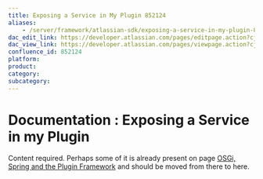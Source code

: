 ```yaml
---
title: Exposing a Service in My Plugin 852124
aliases:
    - /server/framework/atlassian-sdk/exposing-a-service-in-my-plugin-852124.html
dac_edit_link: https://developer.atlassian.com/pages/editpage.action?cjm=wozere&pageId=852124
dac_view_link: https://developer.atlassian.com/pages/viewpage.action?cjm=wozere&pageId=852124
confluence_id: 852124
platform:
product:
category:
subcategory:
---
```

# Documentation : Exposing a Service in my Plugin

Content required. Perhaps some of it is already present on page [OSGi, Spring and the Plugin Framework](/server/framework/atlassian-sdk/852146.html) and should be moved from there to here.


























